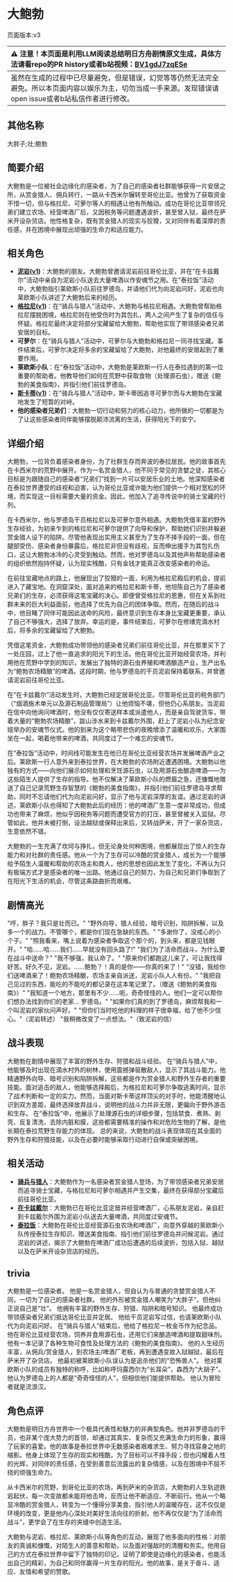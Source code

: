 # 大鲍勃
页面版本:v3
 

| :warning: 注意！本页面是利用LLM阅读总结明日方舟剧情原文生成，具体方法请看repo的PR history或者b站视频：[BV1gdJ7zqESe](https://www.bilibili.com/video/BV1gdJ7zqESe/)         |
|:----------------------------|
| 虽然在生成的过程中已尽量避免，但是错误，幻觉等等仍然无法完全避免。所以本页面内容以娱乐为主，切勿当成一手来源。发现错误请open issue或者b站私信作者进行修改。|



## 其他名称
大胖子;壮;鲍勃
## 简要介绍
大鲍勃是一位被社会边缘化的感染者，为了自己的感染者社群能够获得一片安居之所，从赏金猎人、佣兵转行，一路从卡西米尔辗转至哥伦比亚。他曾为了获取资金不惜一切，但与格拉尼、可萝尔等人的相遇让他有所触动。成功在哥伦比亚带领兄弟们建立农场、经营啤酒厂后，又因税务等问题遭遇波折，甚至曾入狱，最终在萨米开设杂货店。他性格复杂，既有赏金猎人的现实与狡猾，又对同伴有着深厚的责任感，并在困境中展现出顽强的生命力和适应能力。
## 相关角色
-   **[泥岩](char_311_mudrok.md)([v1](../chars/char_311_mudrok.md))**：大鲍勃的朋友。大鲍勃曾邀请泥岩前往哥伦比亚，并在“在卡兹戴尔”活动中亲自为泥岩小队送去大量啤酒以作安魂节之用。在“泰拉饭”活动中，大鲍勃指引莱欧斯小队前往罗德岛，并请他们代为向泥岩问好，泥岩也向莱欧斯小队讲述了大鲍勃后来的经历。
-   **[格拉尼](char_220_grani.md)([v1](../chars/char_220_grani.md))**：在“骑兵与猎人”活动中，大鲍勃与格拉尼相遇。大鲍勃曾帮助格拉尼摆脱困境，格拉尼则在他受伤时为其包扎，两人之间产生了复杂的信任与怀疑。格拉尼最终决定将部分宝藏留给大鲍勃，帮助他实现了带领感染者兄弟安居的目标。
-   **可萝尔**：在“骑兵与猎人”活动中，可萝尔与大鲍勃和格拉尼一同寻找宝藏。事件结束后，可萝尔决定将多余的宝藏留给了大鲍勃，对他最终的安居起到了重要作用。
-   **莱欧斯小队**：在“泰拉饭”活动中，大鲍勃是莱欧斯一行人在泰拉遇到的第一位重要的帮助者。他教导他们如何在荒野中获取食物（处理源石虫），赠送《鲍勃的美食指南》，并指引他们前往罗德岛。
-   **[斯卡蒂](char_263_skadi.md)([v1](../chars/char_263_skadi.md))**：在“骑兵与猎人”活动中，斯卡蒂因追寻可萝尔而与大鲍勃在宝藏地发生了短暂的对峙。
-   **他的感染者兄弟们**：大鲍勃一切行动和努力的核心动力，他所做的一切都是为了让这些感染者同伴能够摆脱颠沛流离的生活，获得阳光下的安宁。
## 详细介绍
大鲍勃，一位背负着感染者身份，为了社群生存而奔波的泰拉居民。他的故事首先在卡西米尔的荒野中展开。作为一名赏金猎人，他不同于常见的贪婪之徒，其核心目标是为跟随自己的感染者“兄弟们”找到一片可以安居乐业的土地。他深知感染者在泰拉世界遭受的歧视和迫害，认为哥伦比亚或许能为他们提供一个相对宽松的环境，而实现这一目标需要大量的资金。因此，他加入了追寻传说中的骑士宝藏的行列。

在卡西米尔，他与罗德岛干员格拉尼以及可萝尔意外相遇。大鲍勃凭借丰富的野外生存经验，为初来乍到的格拉尼和可萝尔提供了向导和保护，帮助她们识别并躲避赏金猎人设下的陷阱。尽管他表现出实用主义甚至为了生存不择手段的一面，但在腿部受伤、感染者身份暴露后，格拉尼非但没有歧视，反而伸出援手为其包扎伤口，这让大鲍勃冰冷的心灵受到触动。然而，他对罗德岛以及其他声称帮助感染者的组织依然抱持怀疑，认为现实残酷，只有金钱才能真正改变感染者的命运。

在前往宝藏地点的路上，他展现出了狡猾的一面，利用为格拉尼殿后的机会，提前进入了藏宝地。在洞窟深处，面对追来的格拉尼和斯卡蒂，他坦陈自己为了感染者兄弟们的生存，必须获得这笔宝藏的决心。即便曾受格拉尼的恩惠，但在关系到社群未来的巨大利益面前，他选择了优先为自己的团体争取。然而，在随后的战斗中，他目睹了同伴可能因此送命的风险，最终意识到生存本身比宝藏更重要，承认了自己不够强大，选择了放弃。幸运的是，事件结束后，可萝尔在修缮完滴水村后，将多余的宝藏留给了大鲍勃。

凭借这笔资金，大鲍勃成功带领他的感染者兄弟们前往哥伦比亚，并在那里买下了一处庄园，过上了他一直追求的阳光下的生活。他在哥伦比亚开始经营农场，并利用他在荒野中学到的知识，发展出了独特的源石虫养殖和啤酒酿造产业，生产出名为“鲍勃农场精酿”的啤酒。这段时期，他与罗德岛的干员泥岩保持着联系，并曾邀请泥岩前往哥伦比亚。

在“在卡兹戴尔”活动发生时，大鲍勃已经定居哥伦比亚。尽管哥伦比亚的税务部门（“烟酒施术单元以及源石制品管理局”）让他烦恼不堪，但他仍心系朋友。当泥岩在信中向他询问啤酒时，他没有仅仅寄送样本或派遣他人，而是亲自驾驶货车，带着大量的“鲍勃农场精酿”，跋山涉水来到卡兹戴尔外围，赶上了泥岩小队为纪念安娅举办的安魂节仪式。他的到来为这个略带悲伤的夜晚增添了温暖和欢乐，大家围坐在一起，喝着他带来的啤酒，共同度过了一个难忘的安魂节。

在“泰拉饭”活动中，时间线可能发生在他已在哥伦比亚经营农场并发展啤酒产业之后。莱欧斯一行人意外来到泰拉世界，在大鲍勃的农场附近遭遇困境。大鲍勃以他独有的方式——向他们展示如何处理和烹饪源石虫，以及用源石虫酿造啤酒——为这些陌生人提供了生存的指导。他不仅解决了莱欧斯小队的燃眉之急，还慷慨地赠送了自己记录荒野生存智慧的《鲍勃的美食指南》，并指引他们前往罗德岛寻求帮助，同时不忘请他们代为向泥岩问好，显示了他与泥岩深厚的友谊。通过泥岩的讲述，莱欧斯小队也得知了大鲍勃此后的经历：他的啤酒厂生意一度非常成功，但成功也带来了麻烦，他似乎因税务等问题而遭受官方的打压，甚至曾被关入监狱。尽管如此，他并未被打倒，设法越狱或保释出来后，又转战萨米，开了一家杂货店，生意依然不错。

大鲍勃的一生充满了坎坷与挣扎，但无论身处何种困境，他都展现出了惊人的生存能力和对社群的责任感。他从一个为了生存可以冷酷的赏金猎人，成长为一个能够给予陌生人温暖和帮助的农场主和商人，他的思想也因此发生了变化，不再认为只有极端方式才是感染者的唯一出路。他通过自己的努力，为自己和兄弟们争取到了在阳光下生活的机会，尽管这条路曲折而艰难。
## 剧情高光
"哼，胖子？我只是壮而已。"
"野外向导，猎人经验，暗号识别，陷阱拆解，以及多一个的战力。不管哪个，都是你们现在急缺的东西。"
"多谢你了，没戒心的小个子。"
"照我看来，嘴上说着为感染者争取这个那个的，到头来，都是见钱眼开。"
"哈......哈......我们......早就没有回头路了!"
"我们为了活命而战斗，为什么要在战斗中送命？"
"我不够强，我认命了。"
"原来你们都跑这儿来了，可让我找得好苦。好久不见，泥岩。......鲍勃？！真的是你——你真的来了！"
"没错，我给你们送啤酒来了！鲍勃农场精酿，农场主亲自派送，泥岩小队人人有份。"
"我把自己见过的东西，能吃的不能吃的都记录在这本笔记里了。（赠送《鲍勃的美食指南》）"
"我知道一个地方，那里有不少......呃，奇奇怪怪的人。他们一定可以帮你们想办法找到你们的老家... 罗德岛。"
"如果你们真的到了罗德岛，麻烦帮我和一个叫泥岩的家伙问声好。"
"但你们当时吃他的料理的样子很幸福，给了他不少信心。"（泥岩转述）
"我稍微改变了一点想法。"（致泥岩的信）
## 战斗表现
大鲍勃在剧情中展现了丰富的野外生存、狩猎和战斗经验。
在“骑兵与猎人”中，他能够及时出现在滴水村外的树林，使用震撼弹驱散敌人，显示了其战斗能力。他精通野外向导、暗号识别和陷阱拆解，这些都是作为赏金猎人和野外生存者的重要技能。面对追击的敌人，他能够选择殿后，为格拉尼和可萝尔争取逃离时间，显示了战术判断和一定的实力。然而，当面对斯卡蒂这样顶尖的对手时，他能清醒地认识到双方差距，最终选择放弃战斗，说明他的战斗力并非无限，更偏向于野外游击和生存。
在“泰拉饭”中，他展示了处理源石虫的详细步骤，包括禁食、煮熟、剥壳、反复清洗、去除内脏和膜，这些都需要精准的操作和对危险生物的了解，是他长期在泰拉荒野生存能力的体现。
总的来说，大鲍勃的战斗表现体现在其全面的野外生存和狩猎技能，以及在必要时能够采取行动进行自保或突破困境。
## 相关活动
-   **[骑兵与猎人](../stories/1stact.md)**：大鲍勃作为一名感染者赏金猎人登场，为了带领感染者兄弟安居而追寻骑士宝藏，与格拉尼和可萝尔相遇并产生交集，最终在获得部分宝藏后前往哥伦比亚。
-   **[在卡兹戴尔](../stories/story_mudrok_set_1.md)**：大鲍勃已在哥伦比亚定居并经营啤酒厂，心系朋友泥岩，亲自赶到卡兹戴尔外围为泥岩小队送去大量啤酒，共同度过安魂节。
-   **[泰拉饭](../stories/act36side.md)**：大鲍勃在哥伦比亚经营源石虫农场和啤酒厂，向意外穿越的莱欧斯小队传授泰拉生存知识、赠送美食指南、指引他们前往罗德岛并问候泥岩。通过泥岩的讲述，揭示了大鲍勃在啤酒厂成功后遭遇的后续波折，包括入狱、越狱以及在萨米开设杂货店的经历。
## trivia
大鲍勃是一位感染者。
他是一名赏金猎人，但自认为与普通的贪婪赏金猎人不同，一切为了自己的感染者社群。
他的外形被赏金猎人嘲笑为“大胖子”，但他纠正说自己是“壮”。
他拥有丰富的野外生存、狩猎、陷阱和暗号知识。
他最终成功带领感染者兄弟们抵达哥伦比亚并定居。
他给干员泥岩写过信，也请莱欧斯小队代为向泥岩问好。
在“骑兵与猎人”结束后，他给了格拉尼一枚金币作为纪念品。
他在哥伦比亚经营农场，饲养并食用源石虫，还用它们来酿造啤酒和提取甜味剂。
他有一本记录了各种生物可食性及处理方法的《鲍勃的美食指南》。
他的人生经历丰富，从佣兵/赏金猎人，到农场主/啤酒厂老板，再到遭遇变故入狱越狱，最后在萨米开了杂货店。
他最初被莱欧斯小队误认为是追杀他们的“恐怖兽人”。
他对莱欧斯小队的成员有独特的称呼，比如称呼玛露西尔为“长耳朵”，森西为“大胡子”。
他认为罗德岛上的人都是“奇奇怪怪的人”，但相信他们能提供帮助。
他认为冒险者就是流浪汉。
## 角色点评
大鲍勃是明日方舟世界中一个极具代表性和魅力的非典型角色。他并非罗德岛的干员，也非某个庞大势力的首领，却通过其真实、复杂而又充满生命力的形象，赢得了玩家的喜爱。他的故事是泰拉世界中无数感染者艰难求生、努力寻找容身之地的缩影。他身上体现了生存的现实和残酷，为了目标可以不择手段；但也闪耀着人性的光辉，对同伴的责任感，在受到善意后流露出的复杂情感，以及在困境中不屈不挠的顽强生命力。

从卡西米尔的荒野，到哥伦比亚的农场，再到萨米的杂货店，大鲍勃的人生轨迹跌宕起伏，每一次变故都未能将他击垮，反而让他不断适应、不断前行。他从一个略显冷酷的赏金猎人，转变为一个懂得分享美食、指引他人的温暖存在，这不仅仅是环境的改变，更是他内心深处对美好生活向往的折射。他不再仅仅是“为了活命而战斗”，更学会了在生存的夹缝中创造生活。

大鲍勃与泥岩、格拉尼、莱欧斯小队等角色的互动，展现了他多面向的性格：对朋友的真诚和慷慨，对陌生人的善意和帮助，以及面对强敌时的清醒和务实。他用自己的方式在泰拉世界中留下了独特的印记，证明了即使是边缘化的感染者，也能活出自己的精彩，为自己和同伴赢得一片生存的阳光。他的故事，是关于奋斗、适应、友情和希望的赞歌。